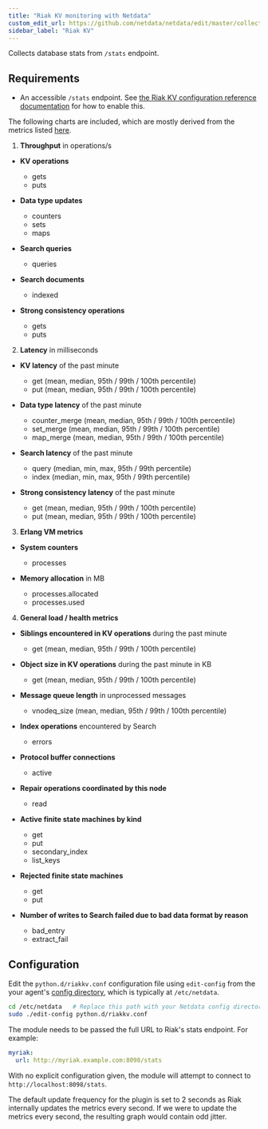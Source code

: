 ```yaml
---
title: "Riak KV monitoring with Netdata"
custom_edit_url: https://github.com/netdata/netdata/edit/master/collectors/python.d.plugin/riakkv/README.md
sidebar_label: "Riak KV"
---
```




Collects database stats from `/stats` endpoint.

## Requirements

-   An accessible `/stats` endpoint. See [the Riak KV configuration reference documentation](https://docs.riak.com/riak/kv/2.2.3/configuring/reference/#client-interfaces)
    for how to enable this.

The following charts are included, which are mostly derived from the metrics
listed
[here](https://docs.riak.com/riak/kv/latest/using/reference/statistics-monitoring/index.html#riak-metrics-to-graph).

1.  **Throughput** in operations/s

-   **KV operations**
    -   gets
    -   puts

-   **Data type updates**
    -   counters
    -   sets
    -   maps

-   **Search queries**
    -   queries

-   **Search documents**
    -   indexed

-   **Strong consistency operations**
    -   gets
    -   puts

2.  **Latency** in milliseconds

-   **KV latency** of the past minute
    -   get (mean, median, 95th / 99th / 100th percentile)
    -   put (mean, median, 95th / 99th / 100th percentile)

-   **Data type latency** of the past minute
    -   counter_merge (mean, median, 95th / 99th / 100th percentile)
    -   set_merge (mean, median, 95th / 99th / 100th percentile)
    -   map_merge (mean, median, 95th / 99th / 100th percentile)

-   **Search latency** of the past minute
    -   query (median, min, max, 95th / 99th percentile)
    -   index (median, min, max, 95th / 99th percentile)

-   **Strong consistency latency** of the past minute
    -   get (mean, median, 95th / 99th / 100th percentile)
    -   put (mean, median, 95th / 99th / 100th percentile)

3.  **Erlang VM metrics**

-   **System counters**
    -   processes

-   **Memory allocation** in MB
    -   processes.allocated
    -   processes.used

4.  **General load / health metrics**

-   **Siblings encountered in KV operations** during the past minute
    -   get (mean, median, 95th / 99th / 100th percentile)

-   **Object size in KV operations** during the past minute in KB
    -   get (mean, median, 95th / 99th / 100th percentile)

-   **Message queue length** in unprocessed messages
    -   vnodeq_size (mean, median, 95th / 99th / 100th percentile)

-   **Index operations** encountered by Search
    -   errors

-   **Protocol buffer connections**
    -   active

-   **Repair operations coordinated by this node**
    -   read

-   **Active finite state machines by kind**
    -   get
    -   put
    -   secondary_index
    -   list_keys

-   **Rejected finite state machines**
    -   get
    -   put

-   **Number of writes to Search failed due to bad data format by reason**
    -   bad_entry
    -   extract_fail

## Configuration

Edit the `python.d/riakkv.conf` configuration file using `edit-config` from the your agent's [config
directory](/guides/step-by-step/docs/step-by-step/step-04#find-your-netdataconf-file), which is typically at `/etc/netdata`.

```bash
cd /etc/netdata   # Replace this path with your Netdata config directory, if different
sudo ./edit-config python.d/riakkv.conf
```

The module needs to be passed the full URL to Riak's stats endpoint.
For example:

```yaml
myriak:
  url: http://myriak.example.com:8098/stats
```

With no explicit configuration given, the module will attempt to connect to
`http://localhost:8098/stats`.

The default update frequency for the plugin is set to 2 seconds as Riak
internally updates the metrics every second. If we were to update the metrics
every second, the resulting graph would contain odd jitter.

